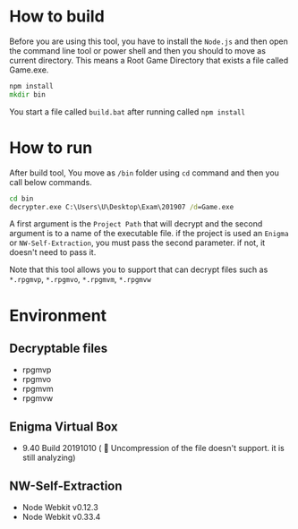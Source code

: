 # How to build
Before you are using this tool, you have to install the ```Node.js``` and then open the command line tool or power shell and then you should to move as current directory. This means a Root Game Directory that exists a file called Game.exe.

```cmd
npm install
mkdir bin
```

You start a file called ```build.bat``` after running called ```npm install```

# How to run
After build tool, You move as ```/bin``` folder using ```cd``` command and then you call below commands.

```cmd
cd bin
decrypter.exe C:\Users\U\Desktop\Exam\201907 /d=Game.exe
```

A first argument is the ```Project Path``` that will decrypt and the second argument is to a name of the executable file. if the project is used an ```Enigma``` or ```NW-Self-Extraction```, you must pass the second parameter. if not, it doesn't need to pass it.

Note that this tool allows you to support that can decrypt files such as ```*.rpgmvp```, ```*.rpgmvo```, ```*.rpgmvm```, ```*.rpgmvw```

# Environment

## Decryptable files

- rpgmvp
- rpgmvo
- rpgmvm
- rpgmvw

## Enigma Virtual Box

- 9.40 Build 20191010 ( :mag_right: Uncompression of the file doesn't support. it is still analyzing)


## NW-Self-Extraction

- Node Webkit v0.12.3
- Node Webkit v0.33.4